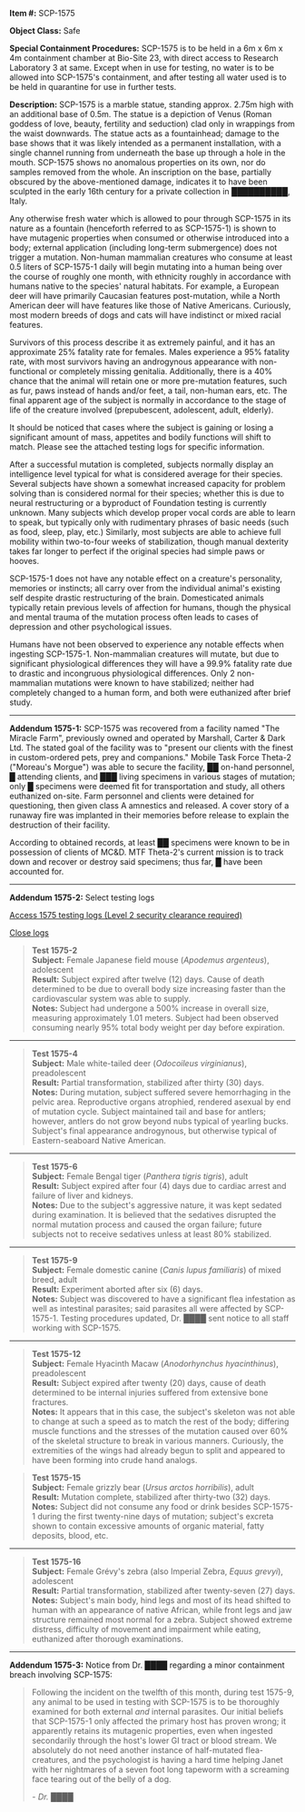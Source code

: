 **Item #:** SCP-1575

**Object Class:** Safe

**Special Containment Procedures:** SCP-1575 is to be held in a 6m x 6m x 4m containment chamber at Bio-Site 23, with direct access to Research Laboratory 3 at same. Except when in use for testing, no water is to be allowed into SCP-1575's containment, and after testing all water used is to be held in quarantine for use in further tests.

**Description:** SCP-1575 is a marble statue, standing approx. 2.75m high with an additional base of 0.5m. The statue is a depiction of Venus (Roman goddess of love, beauty, fertility and seduction) clad only in wrappings from the waist downwards. The statue acts as a fountainhead; damage to the base shows that it was likely intended as a permanent installation, with a single channel running from underneath the base up through a hole in the mouth. SCP-1575 shows no anomalous properties on its own, nor do samples removed from the whole. An inscription on the base, partially obscured by the above-mentioned damage, indicates it to have been sculpted in the early 16th century for a private collection in ██████████, Italy.

Any otherwise fresh water which is allowed to pour through SCP-1575 in its nature as a fountain (henceforth referred to as SCP-1575-1) is shown to have mutagenic properties when consumed or otherwise introduced into a body; external application (including long-term submergence) does not trigger a mutation. Non-human mammalian creatures who consume at least 0.5 liters of SCP-1575-1 daily will begin mutating into a human being over the course of roughly one month, with ethnicity roughly in accordance with humans native to the species' natural habitats. For example, a European deer will have primarily Caucasian features post-mutation, while a North American deer will have features like those of Native Americans. Curiously, most modern breeds of dogs and cats will have indistinct or mixed racial features.

Survivors of this process describe it as extremely painful, and it has an approximate 25% fatality rate for females. Males experience a 95% fatality rate, with most survivors having an androgynous appearance with non-functional or completely missing genitalia. Additionally, there is a 40% chance that the animal will retain one or more pre-mutation features, such as fur, paws instead of hands and/or feet, a tail, non-human ears, etc. The final apparent age of the subject is normally in accordance to the stage of life of the creature involved (prepubescent, adolescent, adult, elderly).

It should be noticed that cases where the subject is gaining or losing a significant amount of mass, appetites and bodily functions will shift to match. Please see the attached testing logs for specific information.

After a successful mutation is completed, subjects normally display an intelligence level typical for what is considered average for their species. Several subjects have shown a somewhat increased capacity for problem solving than is considered normal for their species; whether this is due to neural restructuring or a byproduct of Foundation testing is currently unknown. Many subjects which develop proper vocal cords are able to learn to speak, but typically only with rudimentary phrases of basic needs (such as food, sleep, play, etc.) Similarly, most subjects are able to achieve full mobility within two-to-four weeks of stabilization, though manual dexterity takes far longer to perfect if the original species had simple paws or hooves.

SCP-1575-1 does not have any notable effect on a creature's personality, memories or instincts; all carry over from the individual animal's existing self despite drastic restructuring of the brain. Domesticated animals typically retain previous levels of affection for humans, though the physical and mental trauma of the mutation process often leads to cases of depression and other psychological issues.

Humans have not been observed to experience any notable effects when ingesting SCP-1575-1. Non-mammalian creatures will mutate, but due to significant physiological differences they will have a 99.9% fatality rate due to drastic and incongruous physiological differences. Only 2 non-mammalian mutations were known to have stabilized; neither had completely changed to a human form, and both were euthanized after brief study.

* * *

**Addendum 1575-1:** SCP-1575 was recovered from a facility named "The Miracle Farm", previously owned and operated by Marshall, Carter & Dark Ltd. The stated goal of the facility was to "present our clients with the finest in custom-ordered pets, prey and companions." Mobile Task Force Theta-2 ("Moreau's Morgue") was able to secure the facility, ██ on-hand personnel, █ attending clients, and ███ living specimens in various stages of mutation; only █ specimens were deemed fit for transportation and study, all others euthanized on-site. Farm personnel and clients were detained for questioning, then given class A amnestics and released. A cover story of a runaway fire was implanted in their memories before release to explain the destruction of their facility.

According to obtained records, at least ██ specimens were known to be in possession of clients of MC&D. MTF Theta-2's current mission is to track down and recover or destroy said specimens; thus far, █ have been accounted for.

* * *

**Addendum 1575-2:** Select testing logs

[Access 1575 testing logs (Level 2 security clearance required)](javascript:;)

[Close logs](javascript:;)

> **Test 1575-2**  
> **Subject:** Female Japanese field mouse (_Apodemus argenteus_), adolescent  
> **Result:** Subject expired after twelve (12) days. Cause of death determined to be due to overall body size increasing faster than the cardiovascular system was able to supply.  
> **Notes:** Subject had undergone a 500% increase in overall size, measuring approximately 1.01 meters. Subject had been observed consuming nearly 95% total body weight per day before expiration.

* * *

> **Test 1575-4**  
> **Subject:** Male white-tailed deer (_Odocoileus virginianus_), preadolescent  
> **Result:** Partial transformation, stabilized after thirty (30) days.  
> **Notes:** During mutation, subject suffered severe hemorrhaging in the pelvic area. Reproductive organs atrophied, rendered asexual by end of mutation cycle. Subject maintained tail and base for antlers; however, antlers do not grow beyond nubs typical of yearling bucks. Subject's final appearance androgynous, but otherwise typical of Eastern-seaboard Native American.

* * *

> **Test 1575-6**  
> **Subject:** Female Bengal tiger (_Panthera tigris tigris_), adult  
> **Result:** Subject expired after four (4) days due to cardiac arrest and failure of liver and kidneys.  
> **Notes:** Due to the subject's aggressive nature, it was kept sedated during examination. It is believed that the sedatives disrupted the normal mutation process and caused the organ failure; future subjects not to receive sedatives unless at least 80% stabilized.

* * *

> **Test 1575-9**  
> **Subject:** Female domestic canine (_Canis lupus familiaris_) of mixed breed, adult  
> **Result:** Experiment aborted after six (6) days.  
> **Notes:** Subject was discovered to have a significant flea infestation as well as intestinal parasites; said parasites all were affected by SCP-1575-1. Testing procedures updated, Dr. ████ sent notice to all staff working with SCP-1575.

* * *

> **Test 1575-12**  
> **Subject:** Female Hyacinth Macaw (_Anodorhynchus hyacinthinus_), preadolescent  
> **Result:** Subject expired after twenty (20) days, cause of death determined to be internal injuries suffered from extensive bone fractures.  
> **Notes:** It appears that in this case, the subject's skeleton was not able to change at such a speed as to match the rest of the body; differing muscle functions and the stresses of the mutation caused over 60% of the skeletal structure to break in various manners. Curiously, the extremities of the wings had already begun to split and appeared to have been forming into crude hand analogs.

> **Test 1575-15**  
> **Subject:** Female grizzly bear (_Ursus arctos horribilis_), adult  
> **Result:** Mutation complete, stabilized after thirty-two (32) days.  
> **Notes:** Subject did not consume any food or drink besides SCP-1575-1 during the first twenty-nine days of mutation; subject's excreta shown to contain excessive amounts of organic material, fatty deposits, blood, etc.

* * *

> **Test 1575-16**  
> **Subject:** Female Grévy's zebra (also Imperial Zebra, _Equus grevyi_), adolescent  
> **Result:** Partial transformation, stabilized after twenty-seven (27) days.  
> **Notes:** Subject's main body, hind legs and most of its head shifted to human with an appearance of native African, while front legs and jaw structure remained most normal for a zebra. Subject showed extreme distress, difficulty of movement and impairment while eating, euthanized after thorough examinations.

* * *

**Addendum 1575-3:** Notice from Dr. ████ regarding a minor containment breach involving SCP-1575:

> Following the incident on the twelfth of this month, during test 1575-9, any animal to be used in testing with SCP-1575 is to be thoroughly examined for both external _and_ internal parasites. Our initial beliefs that SCP-1575-1 only affected the primary host has proven wrong; it apparently retains its mutagenic properties, even when ingested secondarily through the host's lower GI tract or blood stream. We absolutely do not need another instance of half-mutated flea-creatures, and the psychologist is having a hard time helping Janet with her nightmares of a seven foot long tapeworm with a screaming face tearing out of the belly of a dog.
> 
> \- _Dr. ████_